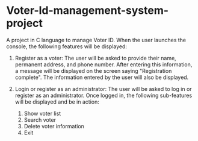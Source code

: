 # Voter-Id-management-system-project

A project in C language to manage Voter ID. When the user launches the console, the following features will be displayed:

1. Register as a voter: The user will be asked to provide their name, permanent address, and phone number. After entering this information, a message will be displayed on the screen saying "Registration complete". The information entered by the user will also be displayed.

2. Login or register as an administrator: The user will be asked to log in or register as an administrator. Once logged in, the following sub-features will be displayed and be in action:

   1. Show voter list
   2. Search voter
   3. Delete voter information
   4. Exit
